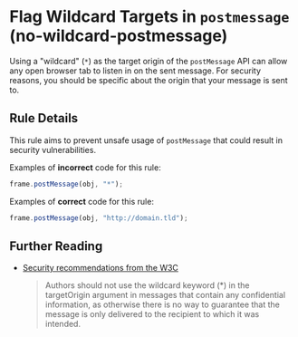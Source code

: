 # Flag Wildcard Targets in `postmessage` (no-wildcard-postmessage)

Using a "wildcard" (`*`) as the target origin of the `postMessage` API can allow any open browser tab to listen in on the sent message. For security reasons, you should be specific about the origin that your message is sent to.

## Rule Details

This rule aims to prevent unsafe usage of `postMessage` that could result in security vulnerabilities.

Examples of **incorrect** code for this rule:

```javascript
frame.postMessage(obj, "*");
```

Examples of **correct** code for this rule:

```javascript
frame.postMessage(obj, "http://domain.tld");
```

## Further Reading

- [Security recommendations from the W3C](https://www.w3.org/TR/webmessaging/#authors)

  > Authors should not use the wildcard keyword (*) in the targetOrigin argument in messages that contain any confidential information, as otherwise there is no way to guarantee that the message is only delivered to the recipient to which it was intended.
